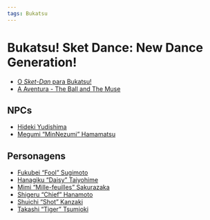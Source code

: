 ```yaml
---
tags: Bukatsu
---
```


# Bukatsu! Sket Dance: New Dance Generation!

- [O _Sket-Dan_ para Bukatsu!](/DjGnqRmaSzaaRLORjJIumg)
- [A Aventura - The Ball and The Muse](/TasavQf-TAqXWvZnX7NaPw)

NPCs
----

- [Hideki Yudishima](/eZhT8hRtRXm0j9KUjLxSoA)
- [Megumi “MinNezumi” Hamamatsu](/RKZQmFqFRjmaJ2paUHtj1Q)


Personagens
-----------

- [Fukubei “Fool” Sugimoto](/HvmmJxqhS5azxdhMAOiQ0g)
- [Hanagiku “Daisy” Taiyohime](/vVvAQw4cRVaKEN_FRYXVEw)
- [Mimi “Mille-feuilles” Sakurazaka](/EeW3A_X7QviE8WOC53u85A)
- [Shigeru “Chief” Hanamoto](/IhKnyQtGTrmWp79MRjp5MQ)
- [Shuichi “Shot” Kanzaki](/QZBMfCfpRcSKR1bQwWd1Mg)
- [Takashi “Tiger” Tsumioki](/GWejsbLuQhqog8fuM5kf9w)